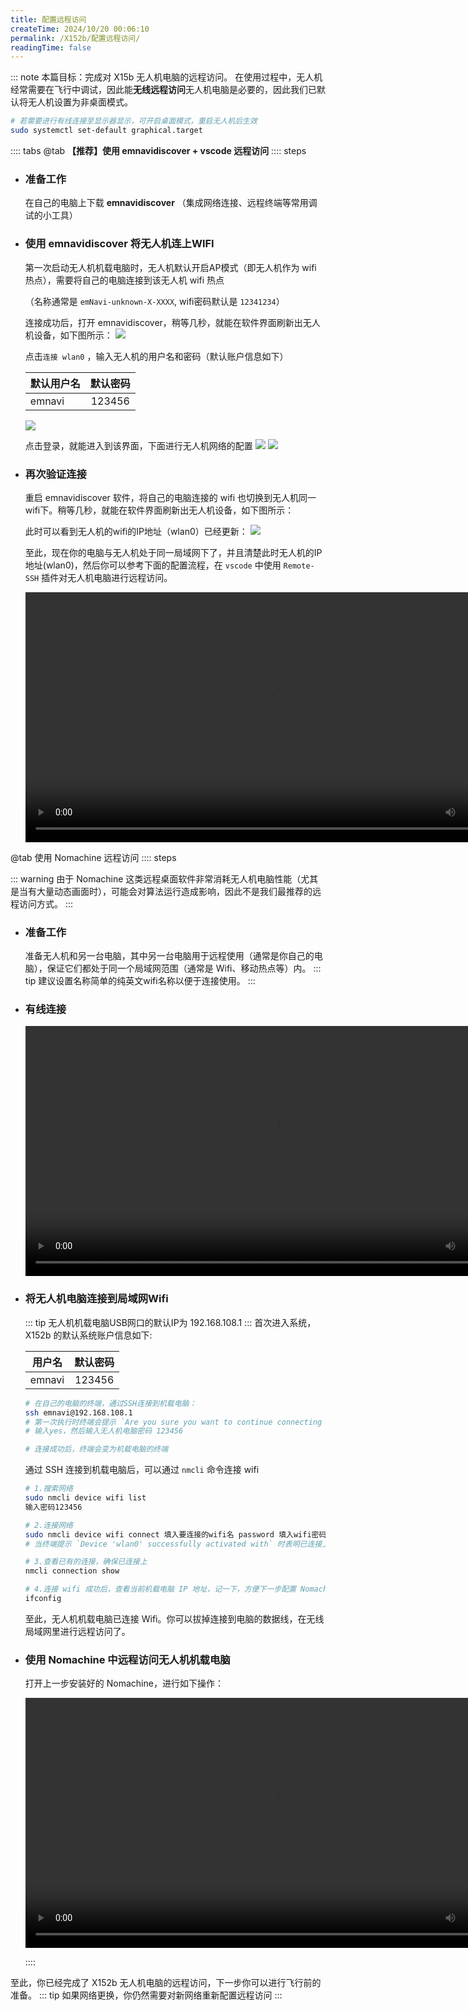 ```yaml
---
title: 配置远程访问
createTime: 2024/10/20 00:06:10
permalink: /X152b/配置远程访问/
readingTime: false
---
```


::: note 本篇目标：完成对 X15b 无人机电脑的远程访问。
在使用过程中，无人机经常需要在飞行中调试，因此能**无线远程访问**无人机电脑是必要的，因此我们已默认将无人机设置为非桌面模式。

```bash
# 若需要进行有线连接至显示器显示，可开启桌面模式，重启无人机后生效
sudo systemctl set-default graphical.target
```

:::: tabs
@tab **【推荐】使用 emnavidiscover + vscode 远程访问**
:::: steps
- ### 准备工作
    在自己的电脑上下载 **emnavidiscover** （集成网络连接、远程终端等常用调试的小工具）

    <LinkCard title="点击下载 emnavidiscover" href="http://file.emnavi.tech/X280/Discover/emnavi-discover_0.2.3_amd64.deb" > </LinkCard> 

- ### 使用 emnavidiscover 将无人机连上WIFI

    第一次启动无人机机载电脑时，无人机默认开启AP模式（即无人机作为 wifi 热点），需要将自己的电脑连接到该无人机 wifi 热点
    
    （名称通常是 `emNavi-unknown-X-XXXX`, wifi密码默认是 `12341234`）

    连接成功后，打开 emnavidiscover，稍等几秒，就能在软件界面刷新出无人机设备，如下图所示：
    ![](https://emnavi-doc-img.oss-cn-beijing.aliyuncs.com/emnavi_assets/intro/emnavidiscover_step_1.png)

    点击`连接 wlan0` ，输入无人机的用户名和密码（默认账户信息如下）

    | 默认用户名        | 默认密码        |
    | ------------- |:-------------:|
    | emnavi      | 123456 |

    ![](https://emnavi-doc-img.oss-cn-beijing.aliyuncs.com/emnavi_assets/intro/emnavidiscover_step_2.png)

    点击登录，就能进入到该界面，下面进行无人机网络的配置
    ![](https://emnavi-doc-img.oss-cn-beijing.aliyuncs.com/emnavi_assets/intro/emnavidiscover_step_3.png)
    ![](https://emnavi-doc-img.oss-cn-beijing.aliyuncs.com/emnavi_assets/intro/emnavidiscover_step_4.png)

- ### 再次验证连接
    重启 emnavidiscover 软件，将自己的电脑连接的 wifi 也切换到无人机同一 wifi下。稍等几秒，就能在软件界面刷新出无人机设备，如下图所示：

    此时可以看到无人机的wifi的IP地址（wlan0）已经更新：
    ![](https://emnavi-doc-img.oss-cn-beijing.aliyuncs.com/emnavi_assets/intro/emnavidiscover_step_5.png)

    至此，现在你的电脑与无人机处于同一局域网下了，并且清楚此时无人机的IP地址(wlan0)，然后你可以参考下面的配置流程，在 `vscode` 中使用 `Remote-SSH` 插件对无人机电脑进行远程访问。

    <div>
    <video width="800" controls>
        <source src="https://emnavi-doc-img.oss-cn-beijing.aliyuncs.com/emnavi_video/intro/vscode-ssh.mp4" type="video/mp4" />
        您的浏览器不支持 video 标签。
    </video>
    </div>


@tab 使用 Nomachine 远程访问
:::: steps

::: warning 由于 Nomachine 这类远程桌面软件非常消耗无人机电脑性能（尤其是当有大量动态画面时），可能会对算法运行造成影响，因此不是我们最推荐的远程访问方式。
:::
- ### 准备工作
    准备无人机和另一台电脑，其中另一台电脑用于远程使用（通常是你自己的电脑），保证它们都处于同一个局域网范围（通常是 Wifi、移动热点等）内。
    ::: tip 建议设置名称简单的纯英文wifi名称以便于连接使用。
    :::

- ### 有线连接

    <div>
    <video width="800" controls>
        <source src="https://emnavi-doc-img.oss-cn-beijing.aliyuncs.com/emnavi_video/intro/usb_connect_drone.mp4" type="video/mp4" />
        您的浏览器不支持 video 标签。
    </video>
    </div>

    ###

- ### 将无人机电脑连接到局域网Wifi

    ::: tip 无人机机载电脑USB网口的默认IP为 192.168.108.1
    :::
    首次进入系统，X152b 的默认系统账户信息如下:

    | 用户名        | 默认密码        |
    | ------------- |:-------------:|
    | emnavi      | 123456 |

    ``` bash
    # 在自己的电脑的终端，通过SSH连接到机载电脑：
    ssh emnavi@192.168.108.1
    # 第一次执行时终端会提示 `Are you sure you want to continue connecting (yes/no/[fingerprint])?` 
    # 输入yes，然后输入无人机电脑密码 123456

    # 连接成功后，终端会变为机载电脑的终端

    ```

    通过 SSH 连接到机载电脑后，可以通过 `nmcli` 命令连接 wifi

    ``` bash
    # 1.搜索网络
    sudo nmcli device wifi list
    输入密码123456

    # 2.连接网络
    sudo nmcli device wifi connect 填入要连接的wifi名 password 填入wifi密码
    # 当终端提示 `Device 'wlan0' successfully activated with` 时表明已连接上

    # 3.查看已有的连接，确保已连接上
    nmcli connection show

    # 4.连接 wifi 成功后，查看当前机载电脑 IP 地址，记一下，方便下一步配置 Nomachine
    ifconfig
    ```
    至此，无人机机载电脑已连接 Wifi。你可以拔掉连接到电脑的数据线，在无线局域网里进行远程访问了。


- ### 使用 Nomachine 中远程访问无人机机载电脑
    <LinkCard title="点击下载 Nomachine" href="https://file.emnavi.tech/common_tools/Nomachine/nomachine_9.1.24_6_amd64.deb" > </LinkCard>

    打开上一步安装好的 Nomachine，进行如下操作：
    <div>
    <video width="800" controls>
        <source src="https://emnavi-doc-img.oss-cn-beijing.aliyuncs.com/emnavi_video/intro/nomachine_add_drone.mp4" type="video/mp4" />
        您的浏览器不支持 video 标签。
    </video>
    </div>

    <LinkCard title="点击排查 Nomachine 常见问题" href="/X152b/电脑问题排查/Nomachine远程工具问题/" > </LinkCard>
::::

至此，你已经完成了 X152b 无人机电脑的远程访问，下一步你可以进行飞行前的准备。
::: tip 如果网络更换，你仍然需要对新网络重新配置远程访问
::: 
